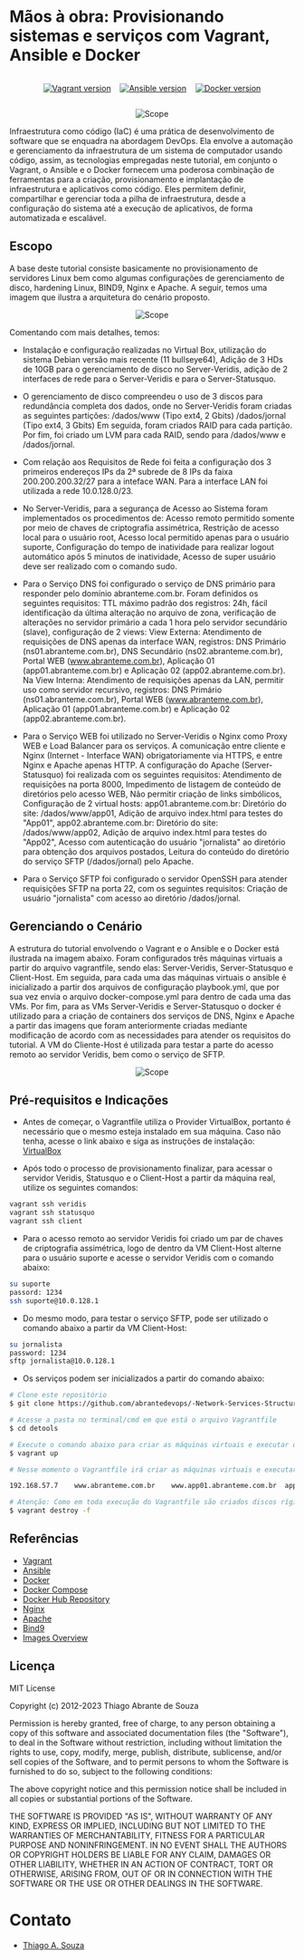 <h1>Mãos à obra: Provisionando sistemas e serviços com Vagrant, Ansible e Docker</h1>

<div align="center" style="display: flex; align-items: center; justify-content: center; flex-wrap: wrap; gap: 1rem;">

<a href="https://www.vagrantup.com/downloads" ><img src="https://camo.githubusercontent.com/46e74e9e66acfaa2ee2b0a609518a7787bcad7cad8fd6fb93d260ae1b6d67ba8/68747470733a2f2f696d672e736869656c64732e696f2f62616467652f56616772616e742d3138363846323f7374796c653d666f722d7468652d6261646765266c6f676f3d56616772616e74266c6f676f436f6c6f723d7768697465" alt="Vagrant version" data-canonical-src="https://img.shields.io/badge/Vagrant-1868F2?style=for-the-badge&logo=Vagrant&logoColor=white" style="max-width:100%;"></a>

<a href="https://www.ansible.com/" ><img src="https://camo.githubusercontent.com/e3a57611b4da340881875f8a432a35d5530ac1d36916f9242dfe7029acca54e7/68747470733a2f2f696d672e736869656c64732e696f2f62616467652f416e7369626c652d3030303030303f7374796c653d666f722d7468652d6261646765266c6f676f3d616e7369626c65266c6f676f436f6c6f723d7768697465" alt="Ansible version" data-canonical-src="https://img.shields.io/badge/Ansible-000000?style=for-the-badge&logo=ansible&logoColor=white" style="max-width:100%;"></a>

<a href="https://www.docker.com/" ><img src="https://camo.githubusercontent.com/63350538fde994bc287ccd4908809301e157980e6564bf78d2c5cec22c0a5914/68747470733a2f2f696d672e736869656c64732e696f2f62616467652f446f636b65722d3243413545303f7374796c653d666f722d7468652d6261646765266c6f676f3d646f636b6572266c6f676f436f6c6f723d7768697465" alt="Docker version" data-canonical-src="https://img.shields.io/badge/Docker-2CA5E0?style=for-the-badge&logo=docker&logoColor=white" style="max-width:100%;"></a>

</div>


<p align="center"><img src="./img/bellsoft-s-docker-hub-images-overview.webp" alt="Scope" style="max-width:100%"></p>

Infraestrutura como código (IaC) é uma prática de desenvolvimento de software que se enquadra na abordagem DevOps. Ela envolve a automação e gerenciamento da infraestrutura de um sistema de computador usando código, assim, as tecnologias empregadas neste tutorial, em conjunto o Vagrant, o Ansible e o Docker fornecem uma poderosa combinação de ferramentas para a criação, provisionamento e implantação de infraestrutura e aplicativos como código. Eles permitem definir, compartilhar e gerenciar toda a pilha de infraestrutura, desde a configuração do sistema até a execução de aplicativos, de forma automatizada e escalável. 

<h2>Escopo</h2>

A base deste tutorial consiste basicamente no provisionamento de servidores Linux bem como algumas configurações de gerenciamento de disco, hardening Linux, BIND9, Nginx e Apache. A seguir, temos uma imagem que ilustra a arquitetura do cenário proposto.

<p align="center"><img src="./img/scope.drawio.png" alt="Scope" style="max-width:100%"></p>


Comentando com mais detalhes, temos: 
- Instalação e configuração realizadas no Virtual Box, utilização do sistema Debian versão mais recente (11 bullseye64), Adição de 3 HDs de 10GB para o gerenciamento de disco no Server-Veridis, adição de 2 interfaces de rede para o Server-Veridis e para o Server-Statusquo.

- O gerenciamento de disco compreendeu o uso de 3 discos para redundância completa dos dados, onde no Server-Veridis foram criadas as seguintes partições:
/dados/www (Tipo ext4, 2 Gbits)
/dados/jornal (Tipo ext4, 3 Gbits)
Em seguida, foram criados RAID para cada partição. Por fim, foi criado um LVM para cada RAID, sendo para /dados/www e /dados/jornal.

- Com relação aos Requisitos de Rede foi feita a configuração dos 3 primeiros endereços IPs da 2ª subrede de 8 IPs da faixa 200.200.200.32/27 para a inteface WAN. Para a interface LAN foi utilizada a rede 10.0.128.0/23.

- No Server-Veridis, para a segurança de Acesso ao Sistema foram implementados os procedimentos de: Acesso remoto permitido somente por meio de chaves de criptografia assimétrica, Restrição de acesso local para o usuário root, Acesso local permitido apenas para o usuário suporte, Configuração do tempo de inatividade para realizar logout automático após 5 minutos de inatividade, Acesso de super usuário deve ser realizado com o comando sudo.

- Para o Serviço DNS foi configurado o serviço de DNS primário para responder pelo domínio abranteme.com.br. Foram definidos os seguintes requisitos: TTL máximo padrão dos registros: 24h, fácil identificação da última alteração no arquivo de zona, verificação de alterações no servidor primário a cada 1 hora pelo servidor secundário (slave), configuração de 2 views: View Externa: Atendimento de requisições de DNS apenas da interface WAN, registros: DNS Primário (ns01.abranteme.com.br), DNS Secundário (ns02.abranteme.com.br), Portal WEB (www.abranteme.com.br), Aplicação 01 (app01.abranteme.com.br) e Aplicação 02 (app02.abranteme.com.br). Na View Interna: Atendimento de requisições apenas da LAN, permitir uso como servidor recursivo, registros: DNS Primário (ns01.abranteme.com.br), Portal WEB (www.abranteme.com.br), Aplicação 01 (app01.abranteme.com.br) e Aplicação 02 (app02.abranteme.com.br).

- Para o Serviço WEB foi utilizado no Server-Veridis o Nginx como Proxy WEB e Load Balancer para os serviços. A comunicação entre cliente e Nginx (Internet - Interface WAN) obrigatoriamente via HTTPS, e entre Nginx e Apache apenas HTTP. A configuração do Apache (Server-Statusquo) foi realizada com os seguintes requisitos: Atendimento de requisições na porta 8000, Impedimento de listagem de conteúdo de diretórios pelo acesso WEB, Não permitir criação de links simbólicos, Configuração de 2 virtual hosts: app01.abranteme.com.br: Diretório do site: /dados/www/app01, Adição de arquivo index.html para testes do "App01", app02.abranteme.com.br: Diretório do site: /dados/www/app02, Adição de arquivo index.html para testes do "App02", Acesso com autenticação do usuário "jornalista" ao diretório para obtenção dos arquivos postados, Leitura do conteúdo do diretório do serviço SFTP (/dados/jornal) pelo Apache.

- Para o Serviço SFTP foi configurado o servidor OpenSSH para atender requisições SFTP na porta 22, com os seguintes requisitos: Criação de usuário "jornalista" com acesso ao diretório /dados/jornal.



<h2>Gerenciando o Cenário</h2>

A estrutura do tutorial envolvendo o Vagrant e o Ansible e o Docker está ilustrada na imagem abaixo. Foram configurados três máquinas virtuais a partir do arquivo vagrantfile, sendo elas: Server-Veridis, Server-Statusquo e Client-Host. Em seguida, para cada uma das máquinas virtuais o ansible é inicializado a partir dos arquivos de configuração playbook.yml, que por sua vez envia o arquivo docker-compose.yml para dentro de cada uma das VMs. Por fim, para as VMs Server-Veridis e Server-Statusquo o docker é utilizado para a criação de containers dos serviços de DNS, Nginx e Apache a partir das imagens que foram anteriormente criadas mediante modificação de acordo com as necessidades para atender os requisitos do tutorial. A VM do Cliente-Host é utilizada para testar a parte do acesso remoto ao servidor Veridis, bem como o serviço de SFTP.

<p align="center"><img src="./img/devops_drawio.png" alt="Scope" style="max-width:100%"></p>

<h2>Pré-requisitos e Indicações</h2>

- Antes de começar, o Vagrantfile utiliza o Provider VirtualBox, portanto é necessário que o mesmo esteja instalado em sua máquina. Caso não tenha, acesse o link abaixo e siga as instruções de instalação: [VirtualBox](https://www.virtualbox.org/wiki/Downloads)

- Após todo o processo de provisionamento finalizar, para acessar o servidor Veridis, Statusquo e o Client-Host a partir da máquina real, utilize os seguintes comandos:

```bash
vagrant ssh veridis
vagrant ssh statusquo
vagrant ssh client
```


- Para o acesso remoto ao servidor Veridis foi criado um par de chaves de criptografia assimétrica, logo de dentro da VM Client-Host alterne para o usuário suporte e acesse o servidor Veridis com o comando abaixo:

```bash
su suporte
passord: 1234
ssh suporte@10.0.128.1
```

- Do mesmo modo, para testar o serviço SFTP, pode ser utilizado o comando abaixo a partir da VM Client-Host:

```bash
su jornalista
password: 1234
sftp jornalista@10.0.128.1
```

- Os serviços podem ser inicializados a partir do comando abaixo:

```bash
# Clone este repositório
$ git clone https://github.com/abrantedevops/-Network-Services-Structure.git

# Acesse a pasta no terminal/cmd em que está o arquivo Vagrantfile
$ cd detools

# Execute o comando abaixo para criar as máquinas virtuais e executar o tutorial
$ vagrant up

# Nesse momento o Vagrantfile irá criar as máquinas virtuais e executar o playbook ansible para a instalação e configuração dos requisitos necessários para a execução do tutorial. Em seguida, o Docker Compose irá criar os containers e executar o tutorial. Para comunicação entre a máquina real e a máquina virtual Veridis foi provisionado uma interface do tipo Host-Only, desse modo, caso queira verificar o desempenho dos servidores DNS, Proxy e WEB, adicione no arquivo hosts da sua máquina real a configuração abaixo. Após isso, acesse os endereços de teste no navegador e verifique os serviços em funcionamento. Usuário e senha para validação em: http://app02.abranteme.com.br/jornal/ é "abranteme" e "abranteme".

192.168.57.7	www.abranteme.com.br	www.app01.abranteme.com.br	app01.abranteme.com.br	www.app02.abranteme.com.br  app02.abranteme.com.br

# Atenção: Como em toda execução do Vagrantfile são criados discos rígidos virtuais (necessários para o gerencimaento de disco), caso o vagrantfile seja executado novamente (vagrant up) com as VMs já criadas, é necessário executar o comando abaixo para destruir as máquinas virtuais e os containers criados anteriormente.
$ vagrant destroy -f

```

<h2>Referências</h2>

- [Vagrant](https://www.vagrantup.com/)
- [Ansible](https://www.ansible.com/)
- [Docker](https://www.docker.com/)
- [Docker Compose](https://docs.docker.com/compose/)
- [Docker Hub Repository](https://hub.docker.com/r/abrantedevops/network_services_structure)
- [Nginx](https://www.nginx.com/)
- [Apache](https://httpd.apache.org/)
- [Bind9](https://www.isc.org/bind/)
- [Images Overview](https://bell-sw.com/blog/bellsoft-s-docker-hub-images-overview/)



<h2>Licença</h2>


MIT License

Copyright (c) 2012-2023 Thiago Abrante de Souza

Permission is hereby granted, free of charge, to any person obtaining
a copy of this software and associated documentation files (the
"Software"), to deal in the Software without restriction, including
without limitation the rights to use, copy, modify, merge, publish,
distribute, sublicense, and/or sell copies of the Software, and to
permit persons to whom the Software is furnished to do so, subject to
the following conditions:

The above copyright notice and this permission notice shall be
included in all copies or substantial portions of the Software.

THE SOFTWARE IS PROVIDED "AS IS", WITHOUT WARRANTY OF ANY KIND,
EXPRESS OR IMPLIED, INCLUDING BUT NOT LIMITED TO THE WARRANTIES OF
MERCHANTABILITY, FITNESS FOR A PARTICULAR PURPOSE AND
NONINFRINGEMENT. IN NO EVENT SHALL THE AUTHORS OR COPYRIGHT HOLDERS BE
LIABLE FOR ANY CLAIM, DAMAGES OR OTHER LIABILITY, WHETHER IN AN ACTION
OF CONTRACT, TORT OR OTHERWISE, ARISING FROM, OUT OF OR IN CONNECTION
WITH THE SOFTWARE OR THE USE OR OTHER DEALINGS IN THE SOFTWARE.

<h1>Contato</h1>


- [Thiago A. Souza](mailto:thiago.abrante@academico.ifpb.edu.br)



















